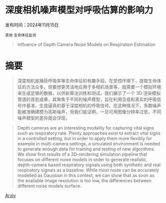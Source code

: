 # 深度相机噪声模型对呼吸估算的影响力

发布时间：2024年11月15日

`其他` `生命体征监测`

> Influence of Depth Camera Noise Models on Respiration Estimation

# 摘要

> 深度相机是捕获呼吸率等生命体征的有趣手段。在受控环境下，提取生命体征的方法众多，但要想更灵活地应用于多相机场景等，就需要一个模拟环境来生成足够的数据，以供新算法训练和测试。我们展示了一个 3D 渲染模拟管道的首批成果，其聚焦于不同的噪声模型，旨在利用合成和真实的呼吸信号作基准，生成逼真的基于深度相机的呼吸信号。在这种情况下，多数噪声能被准确建模为高斯噪声，但我们能证明，一旦可用图像分辨率过低，不同噪声模型的差异就会浮现。

> Depth cameras are an interesting modality for capturing vital signs such as respiratory rate. Plenty approaches exist to extract vital signs in a controlled setting, but in order to apply them more flexibly for example in multi-camera settings, a simulated environment is needed to generate enough data for training and testing of new algorithms. We show first results of a 3D-rendering simulation pipeline that focuses on different noise models in order to generate realistic, depth-camera based respiratory signals using both synthetic and real respiratory signals as a baseline. While most noise can be accurately modelled as Gaussian in this context, we can show that as soon as the available image resolution is too low, the differences between different noise models surface.

[Arxiv](https://arxiv.org/abs/2411.10081)